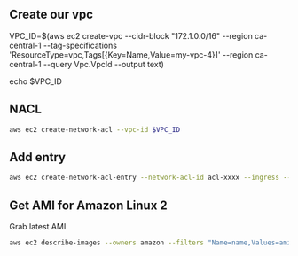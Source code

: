 ## Create our vpc

VPC_ID=$(aws ec2 create-vpc --cidr-block "172.1.0.0/16" --region ca-central-1 --tag-specifications 'ResourceType=vpc,Tags[{Key=Name,Value=my-vpc-4}]' --region ca-central-1 --query Vpc.VpcId --output text)

echo $VPC_ID

## NACL

```sh
aws ec2 create-network-acl --vpc-id $VPC_ID
```

## Add entry

```sh
aws ec2 create-network-acl-entry --network-acl-id acl-xxxx --ingress --rule-number 90 --protocol -1 --port-range From=0,To=65535 --cidr-block 174.5.108.3/32 --rule-action deny
```

## Get AMI for Amazon Linux 2

Grab latest AMI

```sh
aws ec2 describe-images --owners amazon --filters "Name=name,Values=amzn2-ami-hvm-* -x86_64-gp2" "Name=state,Values=available" --query "Images[?starts_with(Name, 'amzn2')]|sort_by(@, &CreationDate)[-1].ImageId" --region ca-central-1 --output text
```

##
